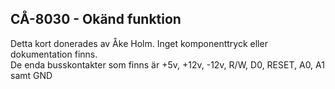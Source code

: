 ## CÅ-8030 - Okänd funktion
Detta kort donerades av Åke Holm. Inget komponenttryck eller dokumentation finns.  
De enda busskontakter som finns är +5v, +12v, -12v, R/W, D0, RESET, A0, A1 samt GND
